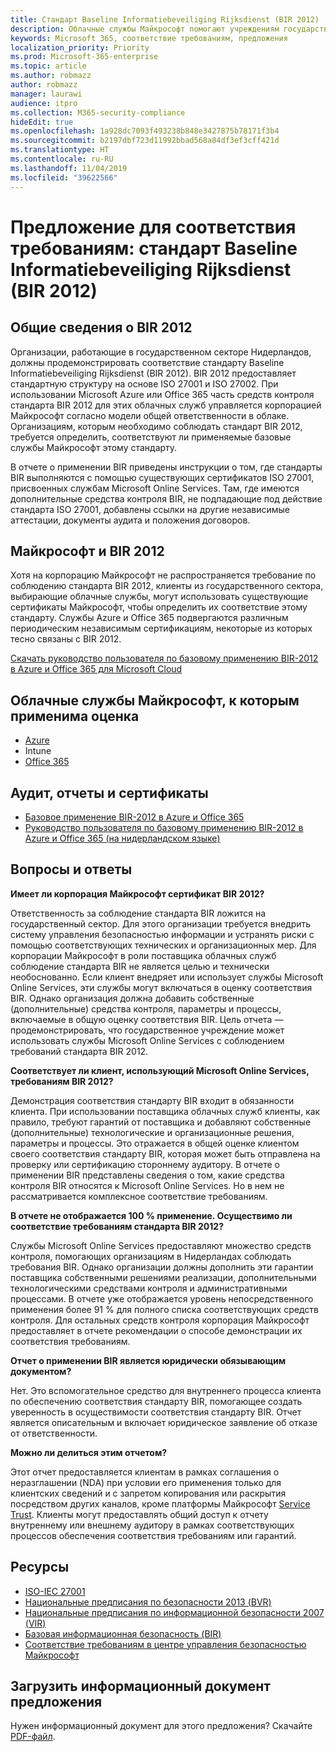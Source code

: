 ```yaml
---
title: Стандарт Baseline Informatiebeveiliging Rijksdienst (BIR 2012)
description: Облачные службы Майкрософт помогают учреждениям государственного сектора Нидерландов соответствовать стандарту BIR 2012.
keywords: Microsoft 365, соответствие требованиям, предложения
localization_priority: Priority
ms.prod: Microsoft-365-enterprise
ms.topic: article
ms.author: robmazz
author: robmazz
manager: laurawi
audience: itpro
ms.collection: M365-security-compliance
hideEdit: true
ms.openlocfilehash: 1a928dc7093f493238b848e3427875b78171f3b4
ms.sourcegitcommit: b2197dbf723d11992bbad568a84df3ef3cff421d
ms.translationtype: HT
ms.contentlocale: ru-RU
ms.lasthandoff: 11/04/2019
ms.locfileid: "39622566"
---
```

# <a name="compliance-offering-baseline-informatiebeveiliging-rijksdienst-standard-bir-2012"></a>Предложение для соответствия требованиям: стандарт Baseline Informatiebeveiliging Rijksdienst (BIR 2012)

## <a name="bir-2012-overview"></a>Общие сведения о BIR 2012

Организации, работающие в государственном секторе Нидерландов, должны продемонстрировать соответствие стандарту Baseline Informatiebeveiliging Rijksdienst (BIR 2012). BIR 2012 предоставляет стандартную структуру на основе ISO 27001 и ISO 27002. При использовании Microsoft Azure или Office 365 часть средств контроля стандарта BIR 2012 для этих облачных служб управляется корпорацией Майкрософт согласно модели общей ответственности в облаке. Организациям, которым необходимо соблюдать стандарт BIR 2012, требуется определить, соответствуют ли применяемые базовые службы Майкрософт этому стандарту.

В отчете о применении BIR приведены инструкции о том, где стандарты BIR выполняются с помощью существующих сертификатов ISO 27001, присвоенных службам Microsoft Online Services. Там, где имеются дополнительные средства контроля BIR, не подпадающие под действие стандарта ISO 27001, добавлены ссылки на другие независимые аттестации, документы аудита и положения договоров.

## <a name="microsoft-and-bir-2012"></a>Майкрософт и BIR 2012

Хотя на корпорацию Майкрософт не распространяется требование по соблюдению стандарта BIR 2012, клиенты из государственного сектора, выбирающие облачные службы, могут использовать существующие сертификаты Майкрософт, чтобы определить их соответствие этому стандарту. Службы Azure и Office 365 подвергаются различным периодическим независимым сертификациям, некоторые из которых тесно связаны с BIR 2012.

[Скачать руководство пользователя по базовому применению BIR-2012 в Azure и Office 365 для Microsoft Cloud](https://go.microsoft.com/fwlink/p/?linkid=2099461)

## <a name="microsoft-in-scope-cloud-services"></a>Облачные службы Майкрософт, к которым применима оценка

- [Azure](https://aka.ms/AzureCompliance)
- Intune
- [Office 365](https://go.microsoft.com/fwlink/p/?LinkID=2077751)

## <a name="audits-reports-and-certificates"></a>Аудит, отчеты и сертификаты

- [Базовое применение BIR-2012 в Azure и Office 365](https://protection.office.com/DownloadFile/ServiceAssurance/Document/compliance/Azure%20and%20Office%20365%20BIR-2012%20Baseline%20Coverage/pdf)
- [Руководство пользователя по базовому применению BIR-2012 в Azure и Office 365 (на нидерландском языке)](https://protection.office.com/DownloadFile/ServiceAssurance/Document/compliance/Azure%20and%20Office%20365%20BIR-2012%20Baseline%20Coverage%20User%20Guide_Dutch/docx)

## <a name="frequently-asked-questions"></a>Вопросы и ответы

**Имеет ли корпорация Майкрософт сертификат BIR 2012?**

Ответственность за соблюдение стандарта BIR ложится на государственный сектор. Для этого организации требуется внедрить систему управления безопасностью информации и устранять риски с помощью соответствующих технических и организационных мер. Для корпорации Майкрософт в роли поставщика облачных служб соблюдение стандарта BIR не является целью и технически необоснованно. Если клиент внедряет или использует службы Microsoft Online Services, эти службы могут включаться в оценку соответствия BIR. Однако организация должна добавить собственные (дополнительные) средства контроля, параметры и процессы, включаемые в общую оценку соответствия BIR. Цель отчета — продемонстрировать, что государственное учреждение может использовать службы Microsoft Online Services с соблюдением требований стандарта BIR 2012.

**Соответствует ли клиент, использующий Microsoft Online Services, требованиям BIR 2012?**

Демонстрация соответствия стандарту BIR входит в обязанности клиента. При использовании поставщика облачных служб клиенты, как правило, требуют гарантий от поставщика и добавляют собственные (дополнительные) технологические и организационные решения, параметры и процессы. Это отражается в общей оценке клиентом своего соответствия стандарту BIR, которая может быть отправлена на проверку или сертификацию стороннему аудитору. В отчете о применении BIR представлены сведения о том, какие средства контроля BIR относятся к Microsoft Online Services. Но в нем не рассматривается комплексное соответствие требованиям.

**В отчете не отображается 100 % применение. Осуществимо ли соответствие требованиям стандарта BIR 2012?**

Службы Microsoft Online Services предоставляют множество средств контроля, помогающих организациям в Нидерландах соблюдать требования BIR. Однако организации должны дополнить эти гарантии поставщика собственными решениями реализации, дополнительными технологическими средствами контроля и административными процессами. В отчете уже отображается уровень непосредственного применения более 91 % для полного списка соответствующих средств контроля. Для остальных средств контроля корпорация Майкрософт предоставляет в отчете рекомендации о способе демонстрации их соответствия требованиям.

**Отчет о применении BIR является юридически обязывающим документом?**

Нет. Это вспомогательное средство для внутреннего процесса клиента по обеспечению соответствия стандарту BIR, помогающее создать уверенность в осуществимости соответствия стандарту BIR. Отчет является описательным и включает юридическое заявление об отказе от ответственности.

**Можно ли делиться этим отчетом?**

Этот отчет предоставляется клиентам в рамках соглашения о неразглашении (NDA) при условии его применения только для клиентских сведений и с запретом копирования или раскрытия посредством других каналов, кроме платформы Майкрософт [Service Trust](https://www.microsoft.com/TrustCenter/STP/default.aspx). Клиенты могут предоставлять общий доступ к отчету внутреннему или внешнему аудитору в рамках соответствующих процессов обеспечения соответствия требованиям или гарантий.

## <a name="resources"></a>Ресурсы

- [ISO-IEC 27001](offering-iso-27001.md)
- [Национальные предписания по безопасности 2013 (BVR)](https://wetten.overheid.nl/BWBR0033512/2013-06-01)
- [Национальные предписания по информационной безопасности 2007 (VIR)](https://wetten.overheid.nl/BWBR0022141/2007-07-01)
- [Базовая информационная безопасность (BIR)](https://www.earonline.nl/index.php/BIR_2012)
- [Соответствие требованиям в центре управления безопасностью Майкрософт](https://www.microsoft.com/trust-center/compliance/compliance-overview)

## <a name="download-the-offering-backgrounder"></a>Загрузить информационный документ предложения

Нужен информационный документ для этого предложения? Скачайте [PDF-файл](https://download.microsoft.com/download/F/0/0/F00F62B6-254B-41AC-AC79-7A43CD6E376C/BIR2012-Compliance.pdf).
